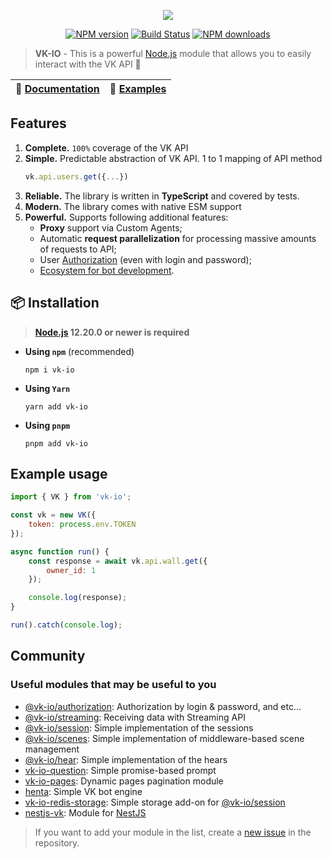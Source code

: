 <p align="center"><img src="https://raw.githubusercontent.com/negezor/vk-io/master/docs/logo.svg?sanitize=true"></p>
<p align="center">
<a href="https://www.npmjs.com/package/vk-io"><img src="https://img.shields.io/npm/v/vk-io.svg?style=flat-square" alt="NPM version"></a>
<a href="https://github.com/negezor/vk-io/actions/workflows/tests.yml"><img src="https://img.shields.io/github/actions/workflow/status/negezor/vk-io/tests.yml?style=flat-square" alt="Build Status"></a>
<a href="https://www.npmjs.com/package/vk-io"><img src="https://img.shields.io/npm/dt/vk-io.svg?style=flat-square" alt="NPM downloads"></a>
</p>

> **VK-IO** - This is a powerful [Node.js](https://nodejs.org) module that allows you to easily interact with the VK API 🚀

| 📖 [Documentation](https://negezor.github.io/vk-io/) | 🤖 [Examples](docs/examples/) |
| ---------------------------------------------------- | ----------------------------- |

## Features

1. **Complete.** `100%` coverage of the VK API
2. **Simple.** Predictable abstraction of VK API. 1 to 1 mapping of API method
   ```javascript
   vk.api.users.get({...})
   ```
3. **Reliable.** The library is written in **TypeScript** and covered by tests.
4. **Modern.** The library comes with native ESM support
5. **Powerful.** Supports following additional features:
   - **Proxy** support via Custom Agents;
   - Automatic **request parallelization** for processing massive amounts of requests to API;
   - User [Authorization](./packages/authorization/README.md) (even with login and password);
   - [Ecosystem for bot development](#useful-modules-that-may-be-useful-to-you).

## 📦 Installation

> **[Node.js](https://nodejs.org/) 12.20.0 or newer is required**

- **Using `npm`** (recommended)
  ```shell
  npm i vk-io
  ```
- **Using `Yarn`**
  ```shell
  yarn add vk-io
  ```
- **Using `pnpm`**
  ```shell
  pnpm add vk-io
  ```

## Example usage

```javascript
import { VK } from 'vk-io';

const vk = new VK({
    token: process.env.TOKEN
});

async function run() {
    const response = await vk.api.wall.get({
        owner_id: 1
    });

    console.log(response);
}

run().catch(console.log);
```

## Community

### Useful modules that may be useful to you

- [@vk-io/authorization](https://github.com/negezor/vk-io/tree/master/packages/authorization): Authorization by login & password, and etc...
- [@vk-io/streaming](https://github.com/negezor/vk-io/tree/master/packages/streaming): Receiving data with Streaming API
- [@vk-io/session](https://github.com/negezor/vk-io/tree/master/packages/session): Simple implementation of the sessions
- [@vk-io/scenes](https://github.com/negezor/vk-io/tree/master/packages/scenes): Simple implementation of middleware-based scene management
- [@vk-io/hear](https://github.com/negezor/vk-io/tree/master/packages/hear): Simple implementation of the hears
- [vk-io-question](https://github.com/fakemancat/vk-io-question): Simple promise-based prompt
- [vk-io-pages](https://github.com/MrZillaGold/vk-io-pages): Dynamic pages pagination module
- [henta](https://github.com/u14-team/henta): Simple VK bot engine
- [vk-io-redis-storage](https://github.com/xtcry/vk-io-redis-storage): Simple storage add-on for [@vk-io/session](packages/session)
- [nestjs-vk](https://github.com/xtcry/nestjs-vk): Module for [NestJS](https://github.com/nestjs/nest)

> If you want to add your module in the list, create a [new issue](https://github.com/negezor/vk-io/issues/new) in the repository.

